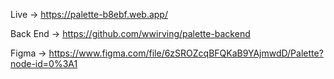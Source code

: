 Live -> https://palette-b8ebf.web.app/

Back End -> https://github.com/wwirving/palette-backend

Figma -> https://www.figma.com/file/6zSROZcqBFQKaB9YAjmwdD/Palette?node-id=0%3A1

